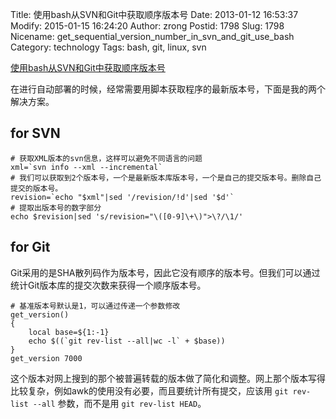 Title: 使用bash从SVN和Git中获取顺序版本号
Date: 2013-01-12 16:53:37
Modify: 2015-01-15 16:24:20
Author: zrong
Postid: 1798
Slug: 1798
Nicename: get_sequential_version_number_in_svn_and_git_use_bash
Category: technology
Tags: bash, git, linux, svn

[使用bash从SVN和Git中获取顺序版本号](http://zengrong.net/post/1798.htm)

在进行自动部署的时候，经常需要用脚本获取程序的最新版本号，下面是我的两个解决方案。

## for SVN

``` shell
# 获取XML版本的svn信息，这样可以避免不同语言的问题
xml=`svn info --xml --incremental`
# 我们可以获取到2个版本号，一个是最新版本库版本号，一个是自己的提交版本号。删除自己提交的版本号。
revision=`echo "$xml"|sed '/revision/!d'|sed '$d'`
# 提取出版本号的数字部分
echo $revision|sed 's/revision="\([0-9]\+\)">\?/\1/'
```

## for Git

Git采用的是SHA散列码作为版本号，因此它没有顺序的版本号。但我们可以通过统计Git版本库的提交次数来获得一个顺序版本号。

``` shell
# 基准版本号默认是1，可以通过传递一个参数修改
get_version()
{
	local base=${1:-1}
	echo $((`git rev-list --all|wc -l` + $base))
}
get_version 7000
```

这个版本对网上搜到的那个被普遍转载的版本做了简化和调整。网上那个版本写得比较复杂，例如awk的使用没有必要，而且要统计所有提交，应该用 `git rev-list --all` 参数，而不是用 `git rev-list HEAD`。
